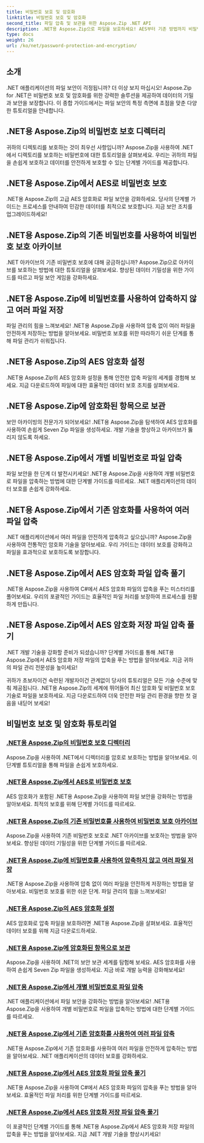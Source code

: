 ```yaml
---
title: 비밀번호 보호 및 암호화
linktitle: 비밀번호 보호 및 암호화
second_title: 파일 압축 및 보관을 위한 Aspose.Zip .NET API
description: .NET용 Aspose.Zip으로 파일을 보호하세요! AES부터 기존 방법까지 비밀번호 보호 및 암호화에 대한 단계별 튜토리얼을 알아보세요.
type: docs
weight: 26
url: /ko/net/password-protection-and-encryption/
---
```


## 소개

.NET 애플리케이션의 파일 보안이 걱정됩니까? 더 이상 보지 마십시오! Aspose.Zip for .NET은 비밀번호 보호 및 암호화를 위한 강력한 솔루션을 제공하여 데이터의 기밀과 보안을 보장합니다. 이 종합 가이드에서는 파일 보안의 특정 측면에 초점을 맞춘 다양한 튜토리얼을 안내합니다.

## .NET용 Aspose.Zip의 비밀번호 보호 디렉터리

귀하의 디렉토리를 보호하는 것이 최우선 사항입니까? Aspose.Zip을 사용하여 .NET에서 디렉토리를 보호하는 비밀번호에 대한 튜토리얼을 살펴보세요. 우리는 귀하의 파일을 손쉽게 보호하고 데이터를 안전하게 보호할 수 있는 단계별 가이드를 제공합니다.

## .NET용 Aspose.Zip에서 AES로 비밀번호 보호

.NET용 Aspose.Zip의 고급 AES 암호화로 파일 보안을 강화하세요. 당사의 단계별 가이드는 프로세스를 안내하여 민감한 데이터를 최적으로 보호합니다. 지금 보안 조치를 업그레이드하세요!

## .NET용 Aspose.Zip의 기존 비밀번호를 사용하여 비밀번호 보호 아카이브

.NET 아카이브의 기존 비밀번호 보호에 대해 궁금하십니까? Aspose.Zip으로 아카이브를 보호하는 방법에 대한 튜토리얼을 살펴보세요. 향상된 데이터 기밀성을 위한 가이드를 따르고 파일 보안 게임을 강화하세요.

## .NET용 Aspose.Zip에 비밀번호를 사용하여 압축하지 않고 여러 파일 저장

파일 관리의 힘을 느껴보세요! .NET용 Aspose.Zip을 사용하여 압축 없이 여러 파일을 안전하게 저장하는 방법을 알아보세요. 비밀번호 보호를 위한 따라하기 쉬운 단계를 통해 파일 관리가 쉬워집니다.

## .NET용 Aspose.Zip의 AES 암호화 설정

.NET용 Aspose.Zip의 AES 암호화 설정을 통해 안전한 압축 파일의 세계를 경험해 보세요. 지금 다운로드하여 파일에 대한 효율적인 데이터 보호 조치를 살펴보세요.

## .NET용 Aspose.Zip에 암호화된 항목으로 보관

보안 아카이빙의 전문가가 되어보세요! .NET용 Aspose.Zip을 탐색하여 AES 암호화를 사용하여 손쉽게 Seven Zip 파일을 생성하세요. 개발 기술을 향상하고 아카이브가 뚫리지 않도록 하세요.

## .NET용 Aspose.Zip에서 개별 비밀번호로 파일 압축

파일 보안을 한 단계 더 발전시키세요! .NET용 Aspose.Zip을 사용하여 개별 비밀번호로 파일을 압축하는 방법에 대한 단계별 가이드를 따르세요. .NET 애플리케이션의 데이터 보호를 손쉽게 강화하세요.

## .NET용 Aspose.Zip에서 기존 암호화를 사용하여 여러 파일 압축

.NET 애플리케이션에서 여러 파일을 안전하게 압축하고 싶으십니까? Aspose.Zip을 사용하여 전통적인 암호화 기술을 알아보세요. 우리 가이드는 데이터 보호를 강화하고 파일을 효과적으로 보호하도록 보장합니다.

## .NET용 Aspose.Zip에서 AES 암호화 파일 압축 풀기

.NET용 Aspose.Zip을 사용하여 C#에서 AES 암호화 파일의 압축을 푸는 미스터리를 풀어보세요. 우리의 포괄적인 가이드는 효율적인 파일 처리를 보장하여 프로세스를 원활하게 만듭니다.

## .NET용 Aspose.Zip에서 AES 암호화 저장 파일 압축 풀기

.NET 개발 기술을 강화할 준비가 되셨습니까? 단계별 가이드를 통해 .NET용 Aspose.Zip에서 AES 암호화 저장 파일의 압축을 푸는 방법을 알아보세요. 지금 귀하의 파일 관리 전문성을 높이세요!

귀하가 초보자이건 숙련된 개발자이건 관계없이 당사의 튜토리얼은 모든 기술 수준에 맞춰 제공됩니다. .NET용 Aspose.Zip의 세계에 뛰어들어 최신 암호화 및 비밀번호 보호 기술로 파일을 보호하세요. 지금 다운로드하여 더욱 안전한 파일 관리 환경을 향한 첫 걸음을 내딛어 보세요!
## 비밀번호 보호 및 암호화 튜토리얼
### [.NET용 Aspose.Zip의 비밀번호 보호 디렉터리](./password-protect-directory/)
Aspose.Zip을 사용하여 .NET에서 디렉터리를 암호로 보호하는 방법을 알아보세요. 이 단계별 튜토리얼을 통해 파일을 손쉽게 보호하세요.
### [.NET용 Aspose.Zip에서 AES로 비밀번호 보호](./password-protect-with-aes/)
AES 암호화가 포함된 .NET용 Aspose.Zip을 사용하여 파일 보안을 강화하는 방법을 알아보세요. 최적의 보호를 위해 단계별 가이드를 따르세요.
### [.NET용 Aspose.Zip의 기존 비밀번호를 사용하여 비밀번호 보호 아카이브](./password-protect-archive-traditional-password/)
Aspose.Zip을 사용하여 기존 비밀번호 보호로 .NET 아카이브를 보호하는 방법을 알아보세요. 향상된 데이터 기밀성을 위한 단계별 가이드를 따르세요.
### [.NET용 Aspose.Zip에 비밀번호를 사용하여 압축하지 않고 여러 파일 저장](./store-multiple-files-no-compression-password/)
.NET용 Aspose.Zip을 사용하여 압축 없이 여러 파일을 안전하게 저장하는 방법을 알아보세요. 비밀번호 보호를 위한 쉬운 단계. 파일 관리의 힘을 느껴보세요!
### [.NET용 Aspose.Zip의 AES 암호화 설정](./aes-encryption-settings/)
AES 암호화로 압축 파일을 보호하려면 .NET용 Aspose.Zip을 살펴보세요. 효율적인 데이터 보호를 위해 지금 다운로드하세요.
### [.NET용 Aspose.Zip에 암호화된 항목으로 보관](./archive-with-encrypted-entry/)
Aspose.Zip을 사용하여 .NET의 보안 보관 세계를 탐험해 보세요. AES 암호화를 사용하여 손쉽게 Seven Zip 파일을 생성하세요. 지금 바로 개발 능력을 강화해보세요!
### [.NET용 Aspose.Zip에서 개별 비밀번호로 파일 압축](./compress-files-individual-passwords/)
.NET 애플리케이션에서 파일 보안을 강화하는 방법을 알아보세요! .NET용 Aspose.Zip을 사용하여 개별 비밀번호로 파일을 압축하는 방법에 대한 단계별 가이드를 따르세요.
### [.NET용 Aspose.Zip에서 기존 암호화를 사용하여 여러 파일 압축](./compress-multiple-files-traditional-encryption/)
.NET용 Aspose.Zip에서 기존 암호화를 사용하여 여러 파일을 안전하게 압축하는 방법을 알아보세요. .NET 애플리케이션의 데이터 보호를 강화하세요.
### [.NET용 Aspose.Zip에서 AES 암호화 파일 압축 풀기](./decompress-aes-encrypted-file/)
.NET용 Aspose.Zip을 사용하여 C#에서 AES 암호화 파일의 압축을 푸는 방법을 알아보세요. 효율적인 파일 처리를 위한 단계별 가이드를 따르세요.
### [.NET용 Aspose.Zip에서 AES 암호화 저장 파일 압축 풀기](./decompress-aes-encrypted-stored-file/)
이 포괄적인 단계별 가이드를 통해 .NET용 Aspose.Zip에서 AES 암호화 저장 파일의 압축을 푸는 방법을 알아보세요. 지금 .NET 개발 기술을 향상시키세요!